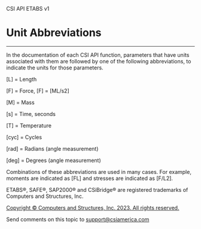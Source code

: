 ﻿

CSI API ETABS v1

# Unit Abbreviations  
  
---  
  
In the documentation of each CSI API function, parameters that have units
associated with them are followed by one of the following abbreviations, to
indicate the units for those parameters.

[L] = Length

[F] = Force, [F] = [ML/s2]

[M] = Mass

[s] = Time, seconds

[T] = Temperature

[cyc] = Cycles

[rad] = Radians (angle measurement)

[deg] = Degrees (angle measurement)

Combinations of these abbreviations are used in many cases. For example,
moments are indicated as [FL] and stresses are indicated as [F/L2].

ETABS®, SAFE®, SAP2000® and CSiBridge® are registered trademarks of Computers
and Structures, Inc.  

[Copyright © Computers and Structures, Inc. 2023. All rights
reserved.](http://www.csiamerica.com)

Send comments on this topic to
[support@csiamerica.com](mailto:support%40csiamerica.com?Subject=CSI%20API%20ETABS%20v1)

